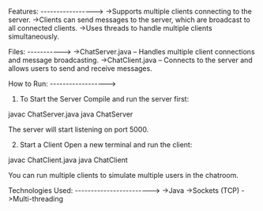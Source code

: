 Features:
----------------->
->Supports multiple clients connecting to the server.
->Clients can send messages to the server, which are broadcast to all connected clients.
->Uses threads to handle multiple clients simultaneously.

Files:
----------->
->ChatServer.java – Handles multiple client connections and message broadcasting.
->ChatClient.java – Connects to the server and allows users to send and receive messages.

How to Run:
------------------>
1.  To Start the Server
Compile and run the server first:

  javac ChatServer.java
  java ChatServer
  
The server will start listening on port 5000.

2. Start a Client
Open a new terminal and run the client:

  javac ChatClient.java
  java ChatClient

You can run multiple clients to simulate multiple users in the chatroom.

Technologies Used:
------------------------>
->Java
->Sockets (TCP)
->Multi-threading
